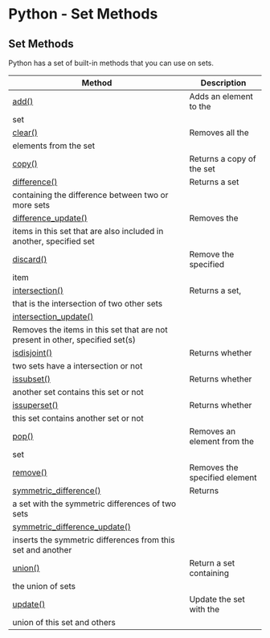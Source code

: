 
Python - Set Methods
====================


Set Methods
-----------


Python has a set of built-in methods that you can use on sets.




| Method | Description |
| --- | --- |
| [add()](ref_set_add.asp) | Adds an element to the 
 set |
| [clear()](ref_set_clear.asp) | Removes all the 
 elements from the set |
| [copy()](ref_set_copy.asp) | Returns a copy of the set |
| [difference()](ref_set_difference.asp) | Returns a set 
 containing the difference between two or more sets |
| [difference\_update()](ref_set_difference_update.asp) | Removes the 
 items in this set that are also included in another, specified set |
| [discard()](ref_set_discard.asp) | Remove the specified 
 item |
| [intersection()](ref_set_intersection.asp) | Returns a set, 
 that is the intersection of two other sets |
| [intersection\_update()](ref_set_intersection_update.asp) | 
 Removes the items in this set that are not present in other, specified set(s) |
| [isdisjoint()](ref_set_isdisjoint.asp) | Returns whether 
 two sets have a intersection or not |
| [issubset()](ref_set_issubset.asp) | Returns whether 
 another set contains this set or not |
| [issuperset()](ref_set_issuperset.asp) | Returns whether 
 this set contains another set or not |
| [pop()](ref_set_pop.asp) | Removes an element from the 
 set |
| [remove()](ref_set_remove.asp) | Removes the specified element |
| [symmetric\_difference()](ref_set_symmetric_difference.asp) | Returns 
 a set with the symmetric differences of two sets |
| [symmetric\_difference\_update()](ref_set_symmetric_difference_update.asp) | 
 inserts the symmetric differences from this set and another |
| [union()](ref_set_union.asp) | Return a set containing 
 the union of sets |
| [update()](ref_set_update.asp) | Update the set with the 
 union of this set and others |


